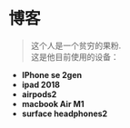 # 博客

> 这个人是一个贫穷的果粉.  
这是他目前使用的设备：  
+ **IPhone se 2gen**  
+ **ipad 2018**  
+ **airpods2**  
+ **macbook Air M1**  
+ **surface headphones2**
